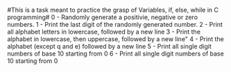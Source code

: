 #This is a task meant to practice the grasp of Variables, if, else, while in C programming#
0 - Randomly generate a positivie, negative or zero numbers.
1 - Print the last digit of the randomly generated number.
2 - Print all alphabet letters in lowercase, followed by a new line
3 - Print the alphabet in lowercase, then uppercase, followed by a new line"
4 - Print the alphabet (except q and e) followed by a new line
5 - Print all single digit numbers of base 10 starting from 0
6 - Print all single digit numbers of base 10 starting from 0
